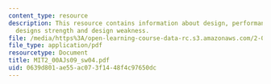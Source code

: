 ```yaml
---
content_type: resource
description: This resource contains information about design, performance analysis,
  designs strength and design weakness.
file: /media/https%3A/open-learning-course-data-rc.s3.amazonaws.com/2-00aj-exploring-sea-space-earth-fundamentals-of-engineering-design-spring-2009/0639d801ae55ac073f1448f4c97650dc_MIT2_00AJs09_sw04.pdf
file_type: application/pdf
resourcetype: Document
title: MIT2_00AJs09_sw04.pdf
uid: 0639d801-ae55-ac07-3f14-48f4c97650dc
---
```

